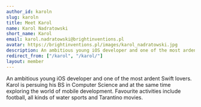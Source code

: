 ```yaml
---
author_id: karoln
slug: karoln
title: Meet Karol
name: Karol Nadratowski
short_name: Karol
email: karol.nadratowski@brightinventions.pl
avatar: https://brightinventions.pl/images/karol_nadratowski.jpg
description: An ambitious young iOS developer and one of the most ardent Swift lovers
redirect_from: ["/karol", "/karol/"]
layout: member
---
```


An ambitious young iOS developer and one of the most ardent Swift lovers. Karol is persuing his BS in Computer Science and at the same time exploring the world of mobile development. Favourite activities include football, all kinds of water sports and Tarantino movies.
